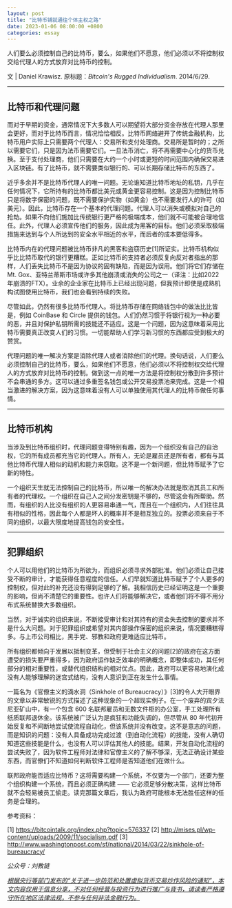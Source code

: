 ```yaml
---
layout: post
title: "比特币铺就通往个体主权之路"
date: 2023-01-06 08:00:00 +0800
categories: essay
---
```


人们要么必须控制自己的比特币，要么，如果他们不愿意，他们必须以不将控制权交给代理人的方式放弃对比特币的控制。

文 | Daniel Krawisz. 原标题：*Bitcoin's Rugged Individualism*. 2014/6/29.

* * *

## 比特币和代理问题

而对于早期的资金，通常情况下大多数人可以期望将大部分资金存放在代理人那里会更好，而对于比特币而言，情况恰恰相反。比特币网络避开了传统金融机构，比特币用户实际上只需要两个代理人：交易所和支付处理商。交易所是暂时的；之所以需要它们，只是因为法币需要它们。一旦法币消亡，将不再需要中心化的货币兑换。至于支付处理商，他们只需要在大约一个小时或更短的时间范围内确保交易进入区块链。有了比特币，就不需要类似银行的、可以长期存储比特币的东西了。

近乎多余并不是比特币代理人的唯一问题。无论谁知道比特币地址的私钥，几乎在任何情况下，它所持有的比特币都比美元或黄金更容易控制。这是因为控制比特币只是将数字保密的问题，既不需要保护实物（如黄金）也不需要发行人的许可（如美元）。因此，比特币存在一个基本的代理问题。代理人可以消失或模拟对自己的抢劫。如果不向他们施加比传统银行更严格的极端成本，他们就不可能被合理地信任。此外，代理人必须宣传他们的服务，因此成为黑客的目标。他们必须采取极端措施来达到与个人所达到的安全水平相近的水平，而后者的成本要低得多。

比特币内在的代理问题被比特币非凡的黑客和盗窃历史[1]所证实。比特币机构似乎比比特币取代的银行更糟糕。正如比特币的支持者必须反复向反对者指出的那样，人们丢失比特币不是因为协议的固有缺陷，而是因为误用。他们将它们存储在 Mt. Gox、亚特兰蒂斯市场或许多其他崩溃或消失的公司之一（译注：比如2022年崩溃的FTX）。业余的企业家在比特币上已经出现问题，但我预计即使是成熟机构试图使用比特币，我们也会看到持续的失败。

尽管如此，仍然有很多比特币代理人。将比特币存储在网络钱包中的做法比比皆是，例如 CoinBase 和 Circle 提供的钱包。人们仍然习惯于将银行视为一种必要的恶，并且对保护私钥所需的技能还不适应。这是一个问题，因为这意味着采用比特币需要真正改变人们的习惯。一切能帮助人们学习新习惯的东西都应受到极大的赞赏。

代理问题的唯一解决方案是消除代理人或者消除他们的代理。换句话说，人们要么必须控制自己的比特币，要么，如果他们不愿意，他们必须以不将控制权交给代理人的方式放弃对比特币的控制。做到这一点的唯一方法是将控制权分散到许多预计不会串通的多方。这可以通过多重签名钱包或公开交易投票池来完成。这是一个相当激进的解决方案，因为这意味着没有人可以单独使用其代理人的比特币做任何事情。

* * *

## 比特币机构

当涉及到比特币组织时，代理问题变得特别有趣，因为一个组织没有自己的自治权，它的所有成员都充当它的代理人。所有人，无论是雇员还是所有者，都有与其他比特币代理人相似的动机和能力来窃取。这不是一个新问题，但比特币赋予了它新的特性。

一个组织天生就无法控制自己的比特币，所以唯一的解决办法就是取消其员工和所有者的代理权。一个组织在自己人之间分发密钥是不够的，尽管这会有所帮助。然而，有组织的人比没有组织的人更容易串通一气，而且在一个组织内，人们往往具有相似的性格，因此每个人都是坏人的概率并不是相互独立的。投票必须来自于不同的组织，以最大限度地提高钱包的安全性。

* * *

## 犯罪组织

个人可以用他们的比特币为所欲为，而组织必须寻求外部批准。他们必须让自己接受不断的审计，才能获得任意程度的信任。人们早就知道比特币赋予了个人更多的控制权，但对此的补充还没有得到足够的了解。我相信历史已经证明这是一个重要的影响，但尚不清楚它的重要性。也许人们将能够解决它，或者他们将不得不用分布式系统替换大多数组织。

当然，对于诚实的组织来说，不断接受审计和对其持有的资金失去控制的要求并不是什么大问题。对于犯罪组织或希望对其内部操作保密的组织来说，情况要糟糕得多。与上市公司相比，黑手党、邪教和政府更难适应比特币。

所有组织都倾向于发展以抵制变革，但受制于社会主义的问题[2]的政府在这方面遭受的损失要严重得多，因为政府运作缺乏效率的明确概念，即整体成功，其任何部分的相对重要性，或替代组织结构的相对优点。因此，政府可以更容易地演化成没有人能够理解的迷宫式结构，没有人意识到正在发生什么事情。

一篇名为《官僚主义的滴水洞（Sinkhole of Bureaucracy）》[3]的令人大开眼界的文章以非常敏锐的方式描述了这种现象的一个超现实例子。在一个废弃的宾夕法尼亚矿山中，有一个包含 600 名联邦雇员和无数文件柜的办公室，手工处理所有纸质联邦退休金。该系统被广泛认为是疯狂和功能失调的，但尽管从 80 年代初开始反复和不间断地尝试使流程自动化，但该系统并没有改变。这不是意志的问题，而是知识的问题：没有人具备成功完成过渡（到自动化流程）的技能，没有人确切知道这些技能是什么，也没有人可以评估其他人的技能。结果，开发自动化流程的尝试失败了，因为软件工程师对法律和官僚主义的了解不够深，无法正确设计某些东西，而官僚们不知道如何判断软件工程师是否知道他们在做什么。

联邦政府能否适应比特币？这将需要构建一个系统，不仅要为一个部门，还要为整个组织构建一个系统，而且必须正确构建 —— 它必须足够分散决策，这样比特币就不会轻易被员工偷走。读完那篇文章后，我认为政府可能根本无法胜任这样的任务是合理的。

参考资料：

[1] https://bitcointalk.org/index.php?topic=576337
[2] http://mises.pl/wp-content/uploads/2009/11/socialism.pdf
[3] http://www.washingtonpost.com/sf/national/2014/03/22/sinkhole-of-bureaucracy/


*公众号：刘教链*

<u>*根据央行等部门发布的“关于进一步防范和处置虚拟货币交易炒作风险的通知”，本文内容仅用于信息分享，不对任何经营与投资行为进行推广与背书，请读者严格遵守所在地区法律法规，不参与任何非法金融行为。*</u>

